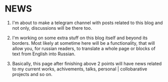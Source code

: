# **NEWS**
1. I'm about to make a telegram channel with posts related to this blog and not only, discussions will be there too.

2. I'm working on some extra stuff on this blog itself and beyond its borders. Most likely at sometime here will be a functionality, that will allow you, for russian readers, to translate a whole page or blocks of text from English into Russian.

3. Basically, this page after finishing above 2 points will have news related to my current works, achivements, talks, personal | collobarative projects and so on.